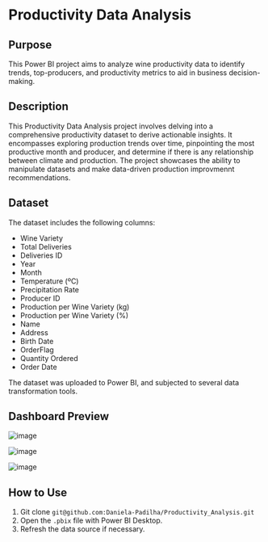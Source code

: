 
# Productivity Data Analysis

## Purpose
This Power BI project aims to analyze wine productivity data to identify trends, top-producers, and productivity metrics to aid in business decision-making.

## Description
This Productivity Data Analysis project involves delving into a comprehensive productivity dataset to derive actionable insights. It encompasses exploring production trends over time, pinpointing the most productive month and producer, and determine if there is any relationship between climate and production. The project showcases the ability to manipulate datasets and make data-driven production improvmennt recommendations.

## Dataset
The dataset includes the following columns:
- Wine Variety
- Total Deliveries
- Deliveries ID
- Year
- Month
- Temperature (ºC)
- Precipitation Rate
- Producer ID
- Production per Wine Variety (kg)
- Production per Wine Variety (%)
- Name
- Address
- Birth Date
- OrderFlag
- Quantity Ordered
- Order Date

The dataset was uploaded to Power BI, and subjected to several data transformation tools.

## Dashboard Preview
![image](https://github.com/user-attachments/assets/4fabdab2-86c9-4d99-8978-3c9bd7e4e079)

![image](https://github.com/user-attachments/assets/8998a983-484e-45b4-b525-e074aff45302)

![image](https://github.com/user-attachments/assets/26f42252-c9cd-4abb-a993-a28b1985303e)


## How to Use
1. Git clone `git@github.com:Daniela-Padilha/Productivity_Analysis.git`
2. Open the `.pbix` file with Power BI Desktop.
3. Refresh the data source if necessary.
